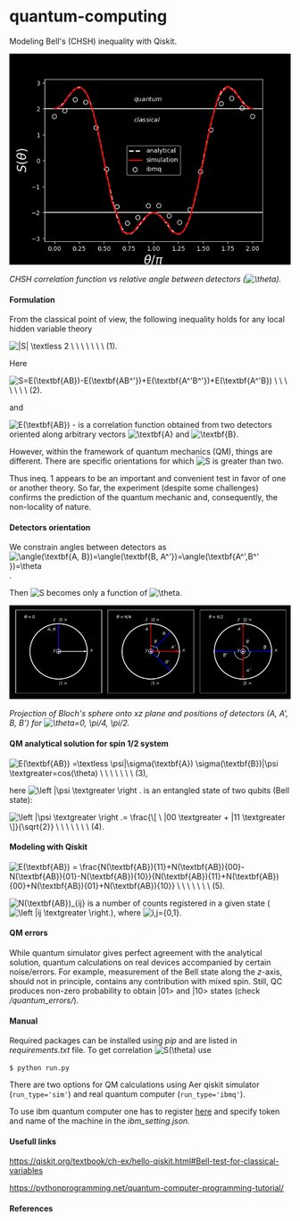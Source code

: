 # quantum-computing
Modeling Bell's (CHSH) inequality with Qiskit.

![CHSH correlation function (S) vs relative angle between detectors ($\theta$).](/images/correlation.png)

*CHSH correlation function vs relative angle between detectors (![\theta](https://render.githubusercontent.com/render/math?math=%5Ctheta)).*

#### Formulation

From the classical point of view, the following inequality holds for any local hidden variable theory 

![|S| \textless 2 \ \ \ \ \ \ \ (1).](https://render.githubusercontent.com/render/math?math=%7CS%7C%20%5Ctextless%202%20%5C%20%5C%20%5C%20%5C%20%5C%20%5C%20%5C%20(1).)

Here 

![S=E(\textbf{AB})-E(\textbf{AB^'})+E(\textbf{A^'B^'})+E(\textbf{A^'B}) \ \ \ \ \ \ \ (2).](https://render.githubusercontent.com/render/math?math=S%3DE(%5Ctextbf%7BAB%7D)-E(%5Ctextbf%7BAB%5E'%7D)%2BE(%5Ctextbf%7BA%5E'B%5E'%7D)%2BE(%5Ctextbf%7BA%5E'B%7D)%20%5C%20%5C%20%5C%20%5C%20%5C%20%5C%20%5C%20(2).)   

and 

![E(\textbf{AB})](https://render.githubusercontent.com/render/math?math=E(%5Ctextbf%7BAB%7D)) - is a correlation function obtained from two detectors oriented along arbitrary vectors ![\textbf{A}](https://render.githubusercontent.com/render/math?math=%5Ctextbf%7BA%7D) and ![\textbf{B}](https://render.githubusercontent.com/render/math?math=%5Ctextbf%7BB%7D).

However, within the framework of quantum mechanics (QM), things are different. There are specific orientations for which ![S](https://render.githubusercontent.com/render/math?math=S) is greater than two.  

Thus ineq. 1 appears to be an important and convenient test in favor of one or another theory.  So far, the experiment (despite some challenges) confirms the prediction of the quantum mechanic and, consequently, the non-locality of nature.


#### Detectors orientation

 We constrain angles between detectors as ![\angle(\textbf{A, B})=\angle(\textbf{B, A^'})=\angle(\textbf{A^',B^' })=\theta](https://render.githubusercontent.com/render/math?math=%5Cangle(%5Ctextbf%7BA%2C%20B%7D)%3D%5Cangle(%5Ctextbf%7BB%2C%20A%5E'%7D)%3D%5Cangle(%5Ctextbf%7BA%5E'%2CB%5E'%20%7D)%3D%5Ctheta). 
 
Then ![S](https://render.githubusercontent.com/render/math?math=S) becomes only a function of ![\theta](https://render.githubusercontent.com/render/math?math=\theta).  
 
 ![Positions of detectors (A, A', B, B'). Bloch's spheres were projected onto xz plane.](/images/bloch_sphere.png)

*Projection of Bloch's sphere onto xz plane and positions of detectors (A, A', B, B') for ![\theta=0, \pi/4, \pi/2](https://render.githubusercontent.com/render/math?math=%5Ctheta%3D0%2C%20%5Cpi%2F4%2C%20%5Cpi%2F2).*

#### QM analytical solution for spin 1/2 system

![E(\textbf{AB}) =\textless \psi|\sigma(\textbf{A}) \sigma(\textbf{B})|\psi \textgreater=cos(\theta) \ \ \ \ \ \ \ (3),](https://render.githubusercontent.com/render/math?math=E(%5Ctextbf%7BAB%7D)%20%3D%5Ctextless%20%5Cpsi%7C%5Csigma(%5Ctextbf%7BA%7D)%20%5Csigma(%5Ctextbf%7BB%7D)%7C%5Cpsi%20%5Ctextgreater%3Dcos(%5Ctheta)%20%5C%20%5C%20%5C%20%5C%20%5C%20%5C%20%5C%20(3)%2C)

here ![\left |\psi \textgreater \right .](https://render.githubusercontent.com/render/math?math=%5Cleft%20%7C%5Cpsi%20%5Ctextgreater%20%5Cright%20.) is an entangled state of two qubits (Bell state):

![\left |\psi \textgreater \right .= \frac{\\[ \ |00 \textgreater + |11 \textgreater \\]}{\sqrt{2}} \ \ \ \ \ \ \ (4).](https://render.githubusercontent.com/render/math?math=%5Cleft%20%7C%5Cpsi%20%5Ctextgreater%20%5Cright%20.%3D%20%5Cfrac%7B%5C%5B%20%5C%20%7C00%20%5Ctextgreater%20%2B%20%7C11%20%5Ctextgreater%20%5C%5D%7D%7B%5Csqrt%7B2%7D%7D%20%5C%20%5C%20%5C%20%5C%20%5C%20%5C%20%5C%20(4).)

#### Modeling with Qiskit

![E(\textbf{AB}) = \frac{N(\textbf{AB})_{11}+N(\textbf{AB})_{00}-N(\textbf{AB})_{01}-N(\textbf{AB})_{10}}{N(\textbf{AB})_{11}+N(\textbf{AB})_{00}+N(\textbf{AB})_{01}+N(\textbf{AB})_{10}} \ \ \ \ \ \ \ (5).](https://render.githubusercontent.com/render/math?math=E(%5Ctextbf%7BAB%7D)%20%3D%20%5Cfrac%7BN(%5Ctextbf%7BAB%7D)_%7B11%7D%2BN(%5Ctextbf%7BAB%7D)_%7B00%7D-N(%5Ctextbf%7BAB%7D)_%7B01%7D-N(%5Ctextbf%7BAB%7D)_%7B10%7D%7D%7BN(%5Ctextbf%7BAB%7D)_%7B11%7D%2BN(%5Ctextbf%7BAB%7D)_%7B00%7D%2BN(%5Ctextbf%7BAB%7D)_%7B01%7D%2BN(%5Ctextbf%7BAB%7D)_%7B10%7D%7D%20%5C%20%5C%20%5C%20%5C%20%5C%20%5C%20%5C%20(5).)


![N(\textbf{AB})_{ij} ](https://render.githubusercontent.com/render/math?math=N(%5Ctextbf%7BAB%7D)_%7Bij%7D%20) is a number of counts registered in a given state (![\left |ij \textgreater \right.](https://render.githubusercontent.com/render/math?math=%5Cleft%20%7Cij%20%5Ctextgreater%20%5Cright.)), where ![i,j=\{0,1\}  ](https://render.githubusercontent.com/render/math?math=i%2Cj%3D%5C%7B0%2C1%5C%7D%20%20).  


#### QM errors

While quantum simulator gives perfect agreement with the analytical solution, quantum calculations on real devices accompanied by certain noise/errors.  For example, measurement of the  Bell state  along the *z*-axis, should not in principle, contains any contribution with mixed spin. Still, QC produces non-zero probability to obtain  |01> and |10> states (check */quantum_errors/*).


#### Manual

Required packages can be installed using *pip* and are listed in *requirements.txt* file.
To get correlation ![S(\theta)](https://render.githubusercontent.com/render/math?math=S(%5Ctheta)) use 

`$ python run.py` 

There are two options for QM calculations using Aer qiskit simulator (`run_type='sim'`) and real quantum computer (`run_type='ibmq'`). 

To use ibm quantum computer one has to register [here](https://quantum-computing.ibm.com) and specify token and name of the machine in the *ibm_setting.json*.

#### Usefull links

https://qiskit.org/textbook/ch-ex/hello-qiskit.html#Bell-test-for-classical-variables

https://pythonprogramming.net/quantum-computer-programming-tutorial/

#### References
